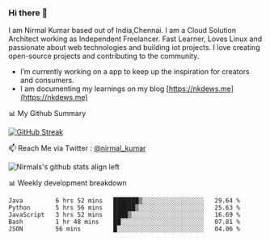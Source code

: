 ### Hi there 👋

 I am Nirmal Kumar based out of India,Chennai. I am a Cloud Solution Architect working as Independent Freelancer. Fast Learner, Loves Linux and passionate about web technologies and building iot projects. I love creating open-source projects and contributing to the community.

- I’m currently working on a app to keep up the inspiration for creators and consumers.
- I am documenting my learnings on my blog [https://nkdews.me](https://nkdews.me)


📊 My Github Summary

[![GitHub Streak](https://github-readme-streak-stats.herokuapp.com?user=nk-gears&theme=dark&hide_border=true&date_format=M%20j%5B%2C%20Y%5D)](https://git.io/streak-stats)


📫 Reach Me via  Twitter : [@nirmal_kumar](https://twitter.com/nirmal_kumar)

![Nirmals's github stats align left](https://github-readme-stats.vercel.app/api?username=nk-gears&show_icons=true)


📊 Weekly development breakdown

<!--START_SECTION:waka-->
```text
Java         6 hrs 52 mins   ███████▒░░░░░░░░░░░░░░░░░   29.64 % 
Python       5 hrs 56 mins   ██████▒░░░░░░░░░░░░░░░░░░   25.63 % 
JavaScript   3 hrs 52 mins   ████▒░░░░░░░░░░░░░░░░░░░░   16.69 % 
Bash         1 hr 48 mins    ██░░░░░░░░░░░░░░░░░░░░░░░   07.81 % 
JSON         56 mins         █░░░░░░░░░░░░░░░░░░░░░░░░   04.06 % 
```
<!--END_SECTION:waka-->


